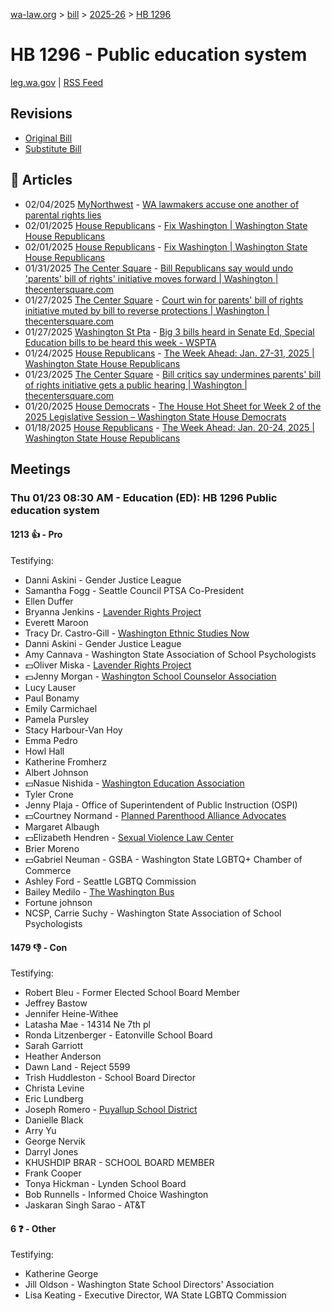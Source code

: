 [wa-law.org](/) > [bill](/bill/) > [2025-26](/bill/2025-26/) > [HB 1296](/bill/2025-26/hb/1296/)

# HB 1296 - Public education system
[leg.wa.gov](https://app.leg.wa.gov/billsummary?BillNumber=1296&Year=2025&Initiative=false) | [RSS Feed](./rss.xml)

## Revisions
* [Original Bill](1/)
* [Substitute Bill](S/)

## 📰 Articles
* 02/04/2025 [MyNorthwest](/org/mynorthwest/) - [WA lawmakers accuse one another of parental rights lies](https://mynorthwest.com/mynorthwest-politics/wa-parental-rights/4039888#:~:text=House%20Bill%201296)
* 02/01/2025 [House Republicans](/org/house_republicans/) - [Fix Washington | Washington State House Republicans](http://houserepublicans.wa.gov/current/fix-washington/#:~:text=House%20Bill%201296)
* 02/01/2025 [House Republicans](/org/house_republicans/) - [Fix Washington | Washington State House Republicans](https://houserepublicans.wa.gov/current/fix-washington/#:~:text=House%20Bill%201296)
* 01/31/2025 [The Center Square](/org/the_center_square/) - [Bill Republicans say would undo 'parents' bill of rights' initiative moves forward | Washington | thecentersquare.com](https://www.thecentersquare.com/washington/article_d11a0f64-e01f-11ef-a97f-879fca5d7722.html#:~:text=House%20Bill%201296)
* 01/27/2025 [The Center Square](/org/the_center_square/) - [Court win for parents' bill of rights initiative muted by bill to reverse protections | Washington | thecentersquare.com](https://www.thecentersquare.com/washington/article_f899ace8-dcf5-11ef-a9fe-f3c1b0cc19f2.html#:~:text=House%20Bill%201296)
* 01/27/2025 [Washington St Pta](/org/washington_st_pta/) - [Big 3 bills heard in Senate Ed, Special Education bills to be heard this week - WSPTA](https://www.wastatepta.org/2025session-week3/#:~:text=HB%201296)
* 01/24/2025 [House Republicans](/org/house_republicans/) - [The Week Ahead: Jan. 27-31, 2025 | Washington State House Republicans](https://houserepublicans.wa.gov/week/the-week-ahead-jan-27-31-2025/#:~:text=HB%201296)
* 01/23/2025 [The Center Square](/org/the_center_square/) - [Bill critics say undermines parents' bill of rights initiative gets a public hearing | Washington | thecentersquare.com](https://www.thecentersquare.com/washington/article_76e798d8-d9dd-11ef-90a5-0bbc67903303.html#:~:text=HB%201296)
* 01/20/2025 [House Democrats](/org/house_democrats/) - [The House Hot Sheet for Week 2 of the 2025 Legislative Session – Washington State House Democrats](https://housedemocrats.wa.gov/blog/2025/01/20/the-house-hot-sheet-for-week-2-of-the-2025-legislative-session/#:~:text=HB%201296)
* 01/18/2025 [House Republicans](/org/house_republicans/) - [The Week Ahead: Jan. 20-24, 2025 | Washington State House Republicans](https://houserepublicans.wa.gov/week/the-week-ahead-jan-20-24-2025/#:~:text=HB%201296)

## Meetings
### Thu 01/23 08:30 AM - Education (ED): HB 1296 Public education system
#### 1213 👍 - Pro
Testifying:
* Danni Askini - Gender Justice League
* Samantha Fogg - Seattle Council PTSA Co-President
* Ellen Duffer
* Bryanna Jenkins - [Lavender Rights Project](/org/lavender_rights_project/)
* Everett Maroon
* Tracy Dr. Castro-Gill - [Washington Ethnic Studies Now](/org/washington_ethnic_studies_now/)
* Danni Askini - Gender Justice League
* Amy Cannava - Washington State Association of School Psychologists
* 💵Oliver Miska - [Lavender Rights Project](/org/lavender_rights_project/)
* 💵Jenny Morgan - [Washington School Counselor Association](/org/washington_school_counselor_association/)
* Lucy Lauser
* Paul Bonamy
* Emily Carmichael
* Pamela Pursley
* Stacy Harbour-Van Hoy
* Emma Pedro
* Howl Hall
* Katherine Fromherz
* Albert Johnson
* 💵Nasue Nishida - [Washington Education Association](/org/washington_education_association/)
* Tyler Crone
* Jenny Plaja - Office of Superintendent of Public Instruction (OSPI)
* 💵Courtney Normand - [Planned Parenthood Alliance Advocates](/org/planned_parenthood_alliance_advocates/)
* Margaret Albaugh
* 💵Elizabeth Hendren - [Sexual Violence Law Center](/org/sexual_violence_law_center/)
* Brier Moreno
* 💵Gabriel Neuman - GSBA - Washington State LGBTQ+ Chamber of Commerce
* Ashley Ford - Seattle LGBTQ Commission
* Bailey Medilo - [The Washington Bus](/org/the_washington_bus/)
* Fortune johnson
* NCSP, Carrie Suchy - Washington State Association of School Psychologists

#### 1479 👎 - Con
Testifying:
* Robert Bleu - Former Elected School Board Member
* Jeffrey Bastow
* Jennifer Heine-Withee
* Latasha Mae - 14314 Ne 7th pl
* Ronda Litzenberger - Eatonville School Board
* Sarah Garriott
* Heather Anderson
* Dawn Land - Reject 5599
* Trish Huddleston - School Board Director
* Christa Levine
* Eric Lundberg
* Joseph Romero - [Puyallup School District](/org/puyallup_school_district/)
* Danielle Black
* Arry Yu
* George Nervik
* Darryl Jones
* KHUSHDIP BRAR - SCHOOL BOARD MEMBER
* Frank Cooper
* Tonya Hickman - Lynden School Board
* Bob Runnells - Informed Choice Washington
* Jaskaran Singh Sarao - AT&T

#### 6 ❓ - Other
Testifying:
* Katherine George
* Jill Oldson - Washington State School Directors' Association
* Lisa Keating - Executive Director, WA State LGBTQ Commission
